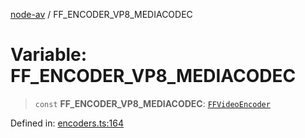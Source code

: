 [node-av](../globals.md) / FF\_ENCODER\_VP8\_MEDIACODEC

# Variable: FF\_ENCODER\_VP8\_MEDIACODEC

> `const` **FF\_ENCODER\_VP8\_MEDIACODEC**: [`FFVideoEncoder`](../type-aliases/FFVideoEncoder.md)

Defined in: [encoders.ts:164](https://github.com/seydx/av/blob/f8631fc881b394300b1479f511d55cf1c370a87f/src/constants/encoders.ts#L164)
